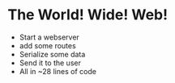 # The World! Wide! Web!
* Start a webserver
* add some routes
* Serialize some data
* Send it to the user
* All in ~28 lines of code